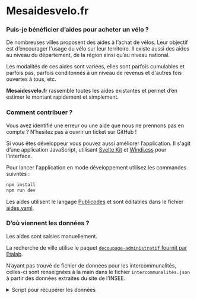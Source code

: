 # Mesaidesvelo.fr

### Puis-je bénéficier d’aides pour acheter un vélo ?

De nombreuses villes proposent des aides à l’achat de vélos. Leur objectif est d’encourager l'usage du vélo sur leur territoire. Il existe aussi des aides au niveau du département, de la région ainsi qu’au niveau national.

Les modalités de ces aides sont variées, elles sont parfois cumulables et parfois pas, parfois conditonnés à un niveau de revenus et d'autres fois ouvertes à tous, etc.

**Mesaidesvelo.fr** rassemble toutes les aides existantes et permet d’en estimer le montant rapidement et simplement.

### Comment contribuer ?

Vous avez identifié une erreur ou une aide que nous ne prennons pas en compte ? N’hesitez pas à ouvrir un ticket sur GitHub !

Si vous êtes développeur vous pouvez aussi améliorer l’application. Il s'agit d’une application JavaScript, utilisant [Svelte Kit](https://kit.svelte.dev) et [Windi.css](https://windicss.org) pour l’interface.

Pour lancer l'application en mode développement utilisez les commandes suivntes :

```sh
npm install
npm run dev
```

Les aides utilisent le langage [Publicodes](https://publi.codes) et sont éditables dans le fichier [aides.yaml](./src/aides.yaml).

### D’où viennent les données ?

Les aides sont saisies manuellement.

La recherche de ville utilise le paquet [`decoupage-administratif` fournit par Etalab](https://github.com/etalab/decoupage-administratif).

N’ayant pas trouvé de fichier de données pour les intercommunalités, celles-ci sont renseignées à la main dans le fichier `intercommunalités.json` à partir des données extraites du site de l’INSEE.

<details><summary>Script pour récupérer les données</summary>
Copiez/collez le script suivant dans le navigateur pour récupérer la liste des codes communes sur une page Insee comme https://www.insee.fr/fr/metadonnees/cog/intercommunalite-metropole/EPCI243300316-bordeaux-metropole

```js
[...document.querySelectorAll("a[href^='/fr/metadonnees/cog/commune/']")]
	.map((elm) => elm.innerText)
	.filter((label) => !label.toLowerCase().includes('arrondissement'))
	.map((label) => label.replace(/[^0-9]/g, ''));
```

</details>
